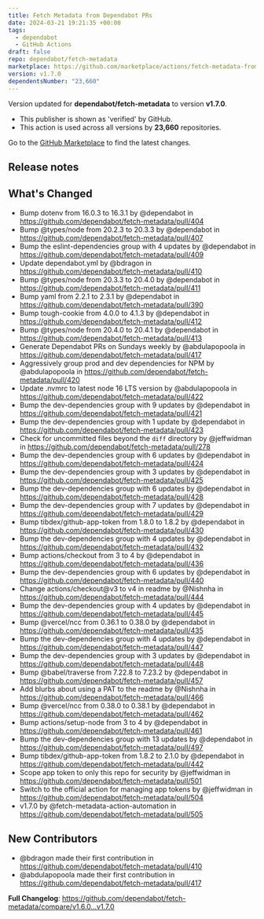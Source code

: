```yaml
---
title: Fetch Metadata from Dependabot PRs
date: 2024-03-21 19:21:35 +00:00
tags:
  - dependabot
  - GitHub Actions
draft: false
repo: dependabot/fetch-metadata
marketplace: https://github.com/marketplace/actions/fetch-metadata-from-dependabot-prs
version: v1.7.0
dependentsNumber: "23,660"
---
```



Version updated for **dependabot/fetch-metadata** to version **v1.7.0**.
- This publisher is shown as 'verified' by GitHub.
- This action is used across all versions by **23,660** repositories.

Go to the [GitHub Marketplace](https://github.com/marketplace/actions/fetch-metadata-from-dependabot-prs) to find the latest changes.

## Release notes

## What's Changed
* Bump dotenv from 16.0.3 to 16.3.1 by @dependabot in https://github.com/dependabot/fetch-metadata/pull/404
* Bump @types/node from 20.2.3 to 20.3.3 by @dependabot in https://github.com/dependabot/fetch-metadata/pull/407
* Bump the eslint-dependencies group with 4 updates by @dependabot in https://github.com/dependabot/fetch-metadata/pull/409
* Update dependabot.yml by @bdragon in https://github.com/dependabot/fetch-metadata/pull/410
* Bump @types/node from 20.3.3 to 20.4.0 by @dependabot in https://github.com/dependabot/fetch-metadata/pull/411
* Bump yaml from 2.2.1 to 2.3.1 by @dependabot in https://github.com/dependabot/fetch-metadata/pull/390
* Bump tough-cookie from 4.0.0 to 4.1.3 by @dependabot in https://github.com/dependabot/fetch-metadata/pull/412
* Bump @types/node from 20.4.0 to 20.4.1 by @dependabot in https://github.com/dependabot/fetch-metadata/pull/413
* Generate Dependabot PRs on Sundays weekly by @abdulapopoola in https://github.com/dependabot/fetch-metadata/pull/417
* Aggressively group prod and dev dependencies for NPM by @abdulapopoola in https://github.com/dependabot/fetch-metadata/pull/420
* Update .nvmrc to latest node 16 LTS version by @abdulapopoola in https://github.com/dependabot/fetch-metadata/pull/422
* Bump the dev-dependencies group with 9 updates by @dependabot in https://github.com/dependabot/fetch-metadata/pull/421
* Bump the dev-dependencies group with 1 update by @dependabot in https://github.com/dependabot/fetch-metadata/pull/423
* Check for uncommitted files beyond the `diff` directory by @jeffwidman in https://github.com/dependabot/fetch-metadata/pull/278
* Bump the dev-dependencies group with 6 updates by @dependabot in https://github.com/dependabot/fetch-metadata/pull/424
* Bump the dev-dependencies group with 3 updates by @dependabot in https://github.com/dependabot/fetch-metadata/pull/425
* Bump the dev-dependencies group with 6 updates by @dependabot in https://github.com/dependabot/fetch-metadata/pull/428
* Bump the dev-dependencies group with 7 updates by @dependabot in https://github.com/dependabot/fetch-metadata/pull/429
* Bump tibdex/github-app-token from 1.8.0 to 1.8.2 by @dependabot in https://github.com/dependabot/fetch-metadata/pull/430
* Bump the dev-dependencies group with 4 updates by @dependabot in https://github.com/dependabot/fetch-metadata/pull/432
* Bump actions/checkout from 3 to 4 by @dependabot in https://github.com/dependabot/fetch-metadata/pull/436
* Bump the dev-dependencies group with 6 updates by @dependabot in https://github.com/dependabot/fetch-metadata/pull/440
* Change actions/checkout@v3 to v4 in readme by @Nishnha in https://github.com/dependabot/fetch-metadata/pull/444
* Bump the dev-dependencies group with 4 updates by @dependabot in https://github.com/dependabot/fetch-metadata/pull/445
* Bump @vercel/ncc from 0.36.1 to 0.38.0 by @dependabot in https://github.com/dependabot/fetch-metadata/pull/435
* Bump the dev-dependencies group with 4 updates by @dependabot in https://github.com/dependabot/fetch-metadata/pull/447
* Bump the dev-dependencies group with 3 updates by @dependabot in https://github.com/dependabot/fetch-metadata/pull/448
* Bump @babel/traverse from 7.22.8 to 7.23.2 by @dependabot in https://github.com/dependabot/fetch-metadata/pull/457
* Add blurbs about using a PAT to the readme by @Nishnha in https://github.com/dependabot/fetch-metadata/pull/466
* Bump @vercel/ncc from 0.38.0 to 0.38.1 by @dependabot in https://github.com/dependabot/fetch-metadata/pull/462
* Bump actions/setup-node from 3 to 4 by @dependabot in https://github.com/dependabot/fetch-metadata/pull/461
* Bump the dev-dependencies group with 13 updates by @dependabot in https://github.com/dependabot/fetch-metadata/pull/497
* Bump tibdex/github-app-token from 1.8.2 to 2.1.0 by @dependabot in https://github.com/dependabot/fetch-metadata/pull/442
* Scope app token to only this repo for security by @jeffwidman in https://github.com/dependabot/fetch-metadata/pull/501
* Switch to the official action for managing app tokens by @jeffwidman in https://github.com/dependabot/fetch-metadata/pull/504
* v1.7.0 by @fetch-metadata-action-automation in https://github.com/dependabot/fetch-metadata/pull/505

## New Contributors
* @bdragon made their first contribution in https://github.com/dependabot/fetch-metadata/pull/410
* @abdulapopoola made their first contribution in https://github.com/dependabot/fetch-metadata/pull/417

**Full Changelog**: https://github.com/dependabot/fetch-metadata/compare/v1.6.0...v1.7.0
